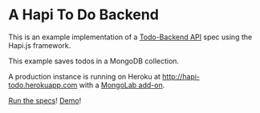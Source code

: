 A Hapi To Do Backend
=================
This is an example implementation of a [Todo-Backend API](http://todobackend.com/) spec using the Hapi.js framework.

This example saves todos in a MongoDB collection.

A production instance is running on Heroku at http://hapi-todo.herokuapp.com with a [MongoLab add-on](https://addons.heroku.com/mongolab).

[Run the specs](http://www.todobackend.com/specs/index.html?http://hapi-todo.herokuapp.com)!
[Demo](http://www.todobackend.com/client/index.html?https://hapi-todo.herokuapp.com/)!

